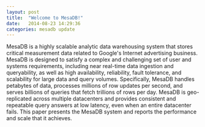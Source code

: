 ```yaml
---
layout: post
title:  "Welcome to MesaDB!"
date:   2014-08-23 14:29:36
categories: mesadb update
---
```


MesaDB is a highly scalable analytic data warehousing system that stores critical measurement data related to Google's Internet advertising business. MesaDB is designed to satisfy a complex and challenging set of user and systems requirements, including near real-time data ingestion and queryability, as well as high availability, reliability, fault tolerance, and scalability for large data and query volumes. Specifically, MesaDB handles petabytes of data, processes millions of row updates per second, and serves billions of queries that fetch trillions of rows per day. MesaDB is geo-replicated across multiple datacenters and provides consistent and repeatable query answers at low latency, even when an entire datacenter fails. This paper presents the MesaDB system and reports the performance and scale that it achieves.

[jekyll-gh]: https://github.com/jekyll/jekyll
[jekyll]:    http://jekyllrb.com
